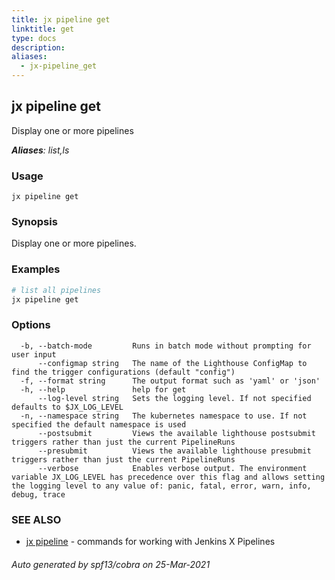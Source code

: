 ```yaml
---
title: jx pipeline get
linktitle: get
type: docs
description: 
aliases:
  - jx-pipeline_get
---
```


## jx pipeline get

Display one or more pipelines

***Aliases**: list,ls*

### Usage

```
jx pipeline get
```

### Synopsis

Display one or more pipelines.

### Examples

  ```bash
  # list all pipelines
  jx pipeline get

  ```
### Options

```
  -b, --batch-mode         Runs in batch mode without prompting for user input
      --configmap string   The name of the Lighthouse ConfigMap to find the trigger configurations (default "config")
  -f, --format string      The output format such as 'yaml' or 'json'
  -h, --help               help for get
      --log-level string   Sets the logging level. If not specified defaults to $JX_LOG_LEVEL
  -n, --namespace string   The kubernetes namespace to use. If not specified the default namespace is used
      --postsubmit         Views the available lighthouse postsubmit triggers rather than just the current PipelineRuns
      --presubmit          Views the available lighthouse presubmit triggers rather than just the current PipelineRuns
      --verbose            Enables verbose output. The environment variable JX_LOG_LEVEL has precedence over this flag and allows setting the logging level to any value of: panic, fatal, error, warn, info, debug, trace
```

### SEE ALSO

* [jx pipeline](..)	 - commands for working with Jenkins X Pipelines

###### Auto generated by spf13/cobra on 25-Mar-2021
